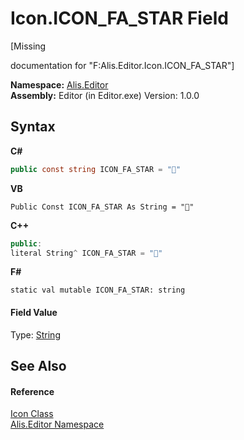 # Icon.ICON_FA_STAR Field
 

\[Missing <summary> documentation for "F:Alis.Editor.Icon.ICON_FA_STAR"\]

**Namespace:**&nbsp;<a href="b150ade4-39de-a232-5f06-d3cdc1b2c538">Alis.Editor</a><br />**Assembly:**&nbsp;Editor (in Editor.exe) Version: 1.0.0

## Syntax

**C#**<br />
``` C#
public const string ICON_FA_STAR = ""
```

**VB**<br />
``` VB
Public Const ICON_FA_STAR As String = ""
```

**C++**<br />
``` C++
public:
literal String^ ICON_FA_STAR = ""
```

**F#**<br />
``` F#
static val mutable ICON_FA_STAR: string
```


#### Field Value
Type: <a href="https://docs.microsoft.com/dotnet/api/system.string" target="_blank">String</a>

## See Also


#### Reference
<a href="cc0f883c-67f8-f772-c6d7-a60b129f22a7">Icon Class</a><br /><a href="b150ade4-39de-a232-5f06-d3cdc1b2c538">Alis.Editor Namespace</a><br />